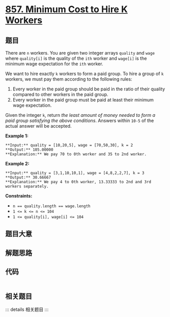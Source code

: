 # [857. Minimum Cost to Hire K Workers](https://leetcode.com/problems/minimum-cost-to-hire-k-workers)

## 题目

There are `n` workers. You are given two integer arrays `quality` and `wage`
where `quality[i]` is the quality of the `ith` worker and `wage[i]` is the
minimum wage expectation for the `ith` worker.

We want to hire exactly `k` workers to form a paid group. To hire a group of
`k` workers, we must pay them according to the following rules:

  1. Every worker in the paid group should be paid in the ratio of their quality compared to other workers in the paid group.
  2. Every worker in the paid group must be paid at least their minimum wage expectation.

Given the integer `k`, return _the least amount of money needed to form a paid
group satisfying the above conditions_. Answers within `10-5` of the actual
answer will be accepted.



**Example 1:**

    
    
    **Input:** quality = [10,20,5], wage = [70,50,30], k = 2
    **Output:** 105.00000
    **Explanation:** We pay 70 to 0th worker and 35 to 2nd worker.
    

**Example 2:**

    
    
    **Input:** quality = [3,1,10,10,1], wage = [4,8,2,2,7], k = 3
    **Output:** 30.66667
    **Explanation:** We pay 4 to 0th worker, 13.33333 to 2nd and 3rd workers separately.
    



**Constraints:**

  * `n == quality.length == wage.length`
  * `1 <= k <= n <= 104`
  * `1 <= quality[i], wage[i] <= 104`


## 题目大意

## 解题思路

## 代码

```javascript

```

## 相关题目

::: details 相关题目
:::
